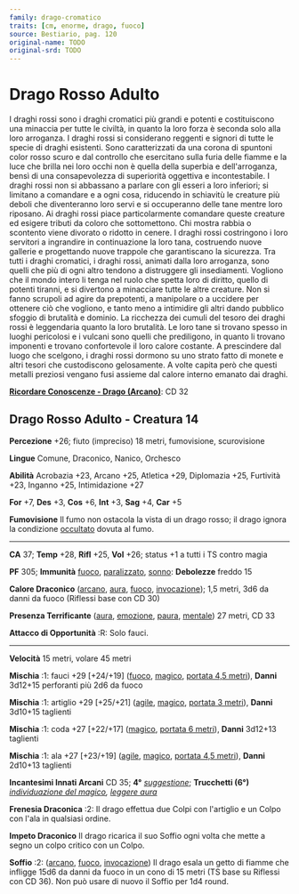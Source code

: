 ```yaml
---
family: drago-cromatico
traits: [cm, enorme, drago, fuoco]
source: Bestiario, pag. 120
original-name: TODO
original-srd: TODO
---
```


# Drago Rosso Adulto

I draghi rossi sono i draghi cromatici più grandi e potenti e costituiscono una
minaccia per tutte le civiltà, in quanto la loro forza è seconda solo alla loro
arroganza. I draghi rossi si considerano reggenti e signori di tutte le specie
di draghi esistenti. Sono caratterizzati da una corona di spuntoni color rosso
scuro e dal controllo che esercitano sulla furia delle fiamme e la luce che
brilla nei loro occhi non è quella della superbia e dell'arroganza, bensì di una
consapevolezza di superiorità oggettiva e incontestabile. I draghi rossi non si
abbassano a parlare con gli esseri a loro inferiori; si limitano a comandare e a
ogni cosa, riducendo in schiavitù le creature più deboli che diventeranno loro
servi e si occuperanno delle tane mentre loro riposano. Ai draghi rossi piace
particolarmente comandare queste creature ed esigere tributi da coloro che
sottomettono. Chi mostra rabbia o scontento viene divorato o ridotto in cenere.
I draghi rossi costringono i loro servitori a ingrandire in continuazione la
loro tana, costruendo nuove gallerie e progettando nuove trappole che
garantiscano la sicurezza. Tra tutti i draghi cromatici, i draghi rossi, animati
dalla loro arroganza, sono quelli che più di ogni altro tendono a distruggere
gli insediamenti. Vogliono che il mondo intero li tenga nel ruolo che spetta
loro di diritto, quello di potenti tiranni, e si divertono a minacciare tutte le
altre creature. Non si fanno scrupoli ad agire da prepotenti, a manipolare o a
uccidere per ottenere ciò che vogliono, e tanto meno a intimidire gli altri
dando pubblico sfoggio di brutalità e dominio. La ricchezza dei cumuli del
tesoro dei draghi rossi è leggendaria quanto la loro brutalità. Le loro tane si
trovano spesso in luoghi pericolosi e i vulcani sono quelli che prediligono, in
quanto li trovano imponenti e trovano confortevole il loro calore costante. A
prescindere dal luogo che scelgono, i draghi rossi dormono su uno strato fatto
di monete e altri tesori che custodiscono gelosamente. A volte capita però che
questi metalli preziosi vengano fusi assieme dal calore interno emanato dai
draghi.

**[Ricordare Conoscenze - Drago (Arcano)](/azioni/ricordare-conoscenze)**: CD 32

## Drago Rosso Adulto - Creatura 14

**Percezione** +26; fiuto (impreciso) 18 metri, fumovisione, scurovisione

**Lingue** Comune, Draconico, Nanico, Orchesco

**Abilità** Acrobazia +23, Arcano +25, Atletica +29, Diplomazia +25, Furtività
+23, Inganno +25, Intimidazione +27

**For** +7, **Des** +3, **Cos** +6, **Int** +3, **Sag** +4, **Car** +5

**Fumovisione** Il fumo non ostacola la vista di un drago rosso; il drago ignora
la condizione [occultato](/condizioni/occultato) dovuta al fumo.

---

**CA** 37; **Temp** +28, **Rifl** +25, **Vol** +26; status +1 a tutti i TS
contro magia

**PF** 305; **Immunità** [fuoco](/tratti/fuoco),
[paralizzato](/condizioni/paralizzato), [sonno](/tratti/sonno): **Debolezze**
freddo 15

**Calore Draconico** ([arcano](/tratti/arcano), [aura](/tratti/aura),
[fuoco](/tratti/fuoco), [invocazione](/tratti/invocazione)); 1,5 metri, 3d6 da
danni da fuoco (Riflessi base con CD 30)

**Presenza Terrificante** ([aura](/tratti/aura), [emozione](/tratti/emozione),
[paura](/tratti/paura), [mentale](/tratti/mentale)) 27 metri, CD 33

**Attacco di Opportunità** :R: Solo fauci.

---

**Velocità** 15 metri, volare 45 metri

**Mischia** :1: fauci +29 \[+24/+19] ([fuoco](/tratti/fuoco),
[magico](/tratti/magico), [portata 4,5 metri](/tratti/portata)), **Danni**
3d12+15 perforanti più 2d6 da fuoco

**Mischia** :1: artiglio +29 \[+25/+21] ([agile](/tratti/agile),
[magico](/tratti/magico), [portata 3 metri](/tratti/portata)), **Danni** 3d10+15
taglienti

**Mischia** :1: coda +27 \[+22/+17] ([magico](/tratti/magico),
[portata 6 metri](/tratti/portata)), **Danni** 3d12+13 taglienti

**Mischia** :1: ala +27 \[+23/+19] ([agile](/tratti/agile),
[magico](/tratti/magico), [portata 4,5 metri](/tratti/portata)), **Danni**
2d10+13 taglienti

**Incantesimi Innati Arcani** CD 35; **4°**
_[suggestione](/incantesimi/suggestione)_; **Trucchetti (6°)**
_[individuazione del magico](/incantesimi/individuazione-del-magico),
[leggere aura](/incantesimi/leggere-aura)_

**Frenesia Draconica** :2: Il drago effettua due Colpi con l'artiglio e un Colpo
con l'ala in qualsiasi ordine.

**Impeto Draconico** Il drago ricarica il suo Soffio ogni volta che mette a
segno un colpo critico con un Colpo.

**Soffio** :2: ([arcano](/tratti/arcano), [fuoco](/tratti/fuoco),
[invocazione](/tratti/invocazione)) Il drago esala un getto di fiamme che
infligge 15d6 da danni da fuoco in un cono di 15 metri (TS base su Riflessi con
CD 36). Non può usare di nuovo il Soffio per 1d4 round.
